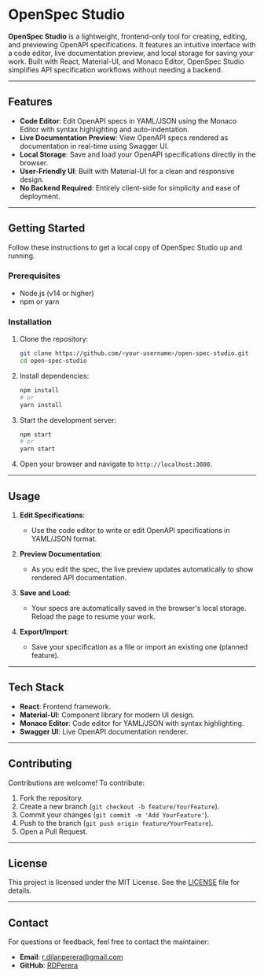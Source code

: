 # OpenSpec Studio

**OpenSpec Studio** is a lightweight, frontend-only tool for creating, editing, and previewing OpenAPI specifications. It features an intuitive interface with a code editor, live documentation preview, and local storage for saving your work. Built with React, Material-UI, and Monaco Editor, OpenSpec Studio simplifies API specification workflows without needing a backend.

---

## Features

- **Code Editor**: Edit OpenAPI specs in YAML/JSON using the Monaco Editor with syntax highlighting and auto-indentation.
- **Live Documentation Preview**: View OpenAPI specs rendered as documentation in real-time using Swagger UI.
- **Local Storage**: Save and load your OpenAPI specifications directly in the browser.
- **User-Friendly UI**: Built with Material-UI for a clean and responsive design.
- **No Backend Required**: Entirely client-side for simplicity and ease of deployment.

---

## Getting Started

Follow these instructions to get a local copy of OpenSpec Studio up and running.

### Prerequisites

- Node.js (v14 or higher)
- npm or yarn

### Installation

1. Clone the repository:
   ```bash
   git clone https://github.com/<your-username>/open-spec-studio.git
   cd open-spec-studio
   ```

2. Install dependencies:
   ```bash
   npm install
   # or
   yarn install
   ```

3. Start the development server:
   ```bash
   npm start
   # or
   yarn start
   ```

4. Open your browser and navigate to `http://localhost:3000`.

---

## Usage

1. **Edit Specifications**:
   - Use the code editor to write or edit OpenAPI specifications in YAML/JSON format.

2. **Preview Documentation**:
   - As you edit the spec, the live preview updates automatically to show rendered API documentation.

3. **Save and Load**:
   - Your specs are automatically saved in the browser's local storage. Reload the page to resume your work.

4. **Export/Import**:
   - Save your specification as a file or import an existing one (planned feature).

---

## Tech Stack

- **React**: Frontend framework.
- **Material-UI**: Component library for modern UI design.
- **Monaco Editor**: Code editor for YAML/JSON with syntax highlighting.
- **Swagger UI**: Live OpenAPI documentation renderer.

---

## Contributing

Contributions are welcome! To contribute:

1. Fork the repository.
2. Create a new branch (`git checkout -b feature/YourFeature`).
3. Commit your changes (`git commit -m 'Add YourFeature'`).
4. Push to the branch (`git push origin feature/YourFeature`).
5. Open a Pull Request.

---

## License

This project is licensed under the MIT License. See the [LICENSE](LICENSE) file for details.

---

## Contact

For questions or feedback, feel free to contact the maintainer:

- **Email**: r.dilanperera@gmail.com
- **GitHub**: [RDPerera](https://github.com/RDPerera)

